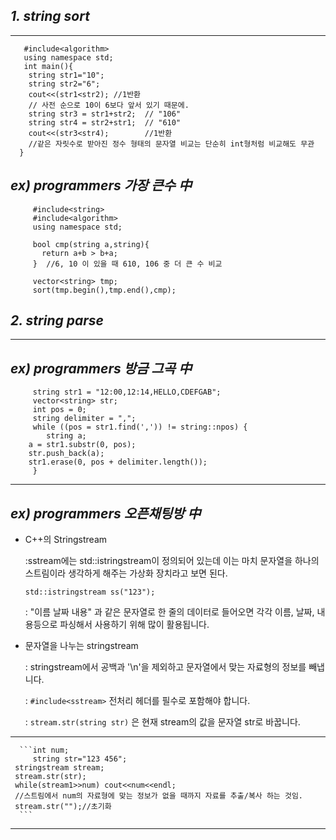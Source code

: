 ## *1. string sort*

<hr>

  ```#include<string> 
     #include<algorithm> 
     using namespace std;
     int main(){
      string str1="10";
      string str2="6";
      cout<<(str1<str2); //1반환 
      // 사전 순으로 10이 6보다 앞서 있기 때문에.
      string str3 = str1+str2;  // "106"
      string str4 = str2+str1;  // "610"
      cout<<(str3<str4);        //1반환
      //같은 자릿수로 받아진 정수 형태의 문자열 비교는 단순히 int형처럼 비교해도 무관
    }
```
    
## *ex) programmers 가장 큰수 中*
 
 ```
      #include<string>
      #include<algorithm>
      using namespace std;
      
      bool cmp(string a,string){
        return a+b > b+a;
      }  //6, 10 이 있을 때 610, 106 중 더 큰 수 비교
     
      vector<string> tmp;
      sort(tmp.begin(),tmp.end(),cmp);
 ```

## *2. string parse*

<hr>


## *ex) programmers 방금 그곡 中*


```
     string str1 = "12:00,12:14,HELLO,CDEFGAB"; 
     vector<string> str;
     int pos = 0;
     string delimiter = ",";
     while ((pos = str1.find(',')) != string::npos) {
     	string a;
	a = str1.substr(0, pos);
	str.push_back(a);
	str1.erase(0, pos + delimiter.length());
     }
```


<hr>


## *ex) programmers 오픈채팅방 中*

  - C++의 Stringstream 
     
      :sstream에는 std::istringstream이 정의되어 있는데 이는 마치 문자열을 하나의 스트림이라
      생각하게 해주는 가상화 장치라고 보면 된다.
      
      ```std::istringstream ss("123");```
      
      : "이름 날짜 내용" 과 같은 문자열로 한 줄의 데이터로 들어오면 각각 이름, 날짜, 내용등으로 파싱해서
     사용하기 위해 많이 활용됩니다.
     
  - 문자열을 나누는 stringstream
      
      : stringstream에서 공백과 '\n'을 제외하고 문자열에서 맞는 자료형의 정보를 빼냅니다.
      
      :  ```#include<sstream>```  전처리 헤더를 필수로 포함해야 합니다.
      
      :  ```stream.str(string str)```  은 현재 stream의 값을 문자열 str로 바꿉니다.
      
<hr>

      ```int num;
      	 string str="123 456";
	 stringstream stream;
	 stream.str(str);
	 while(stream1>>num) cout<<num<<endl;
	 //스트림에서 num의 자료형에 맞는 정보가 없을 때까지 자료를 추출/복사 하는 것임.
	 stream.str("");//초기화
      ```
      
<hr>
